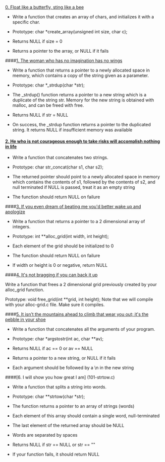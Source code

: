 [0. Float like a butterfly, sting like a bee](0-create_array.c)

- Write a function that creates an array of chars, and initializes it with a specific char.

- Prototype: char *create_array(unsigned int size, char c);
- Returns NULL if size = 0
- Returns a pointer to the array, or NULL if it fails

####[1. The woman who has no imagination has no wings](1-strdup.c)

- Write a function that returns a pointer to a newly allocated space in memory, which contains a copy of the string given as a parameter.

- Prototype: char *_strdup(char *str);
- The _strdup() function returns a pointer to a new string which is a duplicate of the string str. Memory for the new string is obtained with malloc, and can be freed with free.
- Returns NULL if str = NULL
- On success, the _strdup function returns a pointer to the duplicated string. It returns NULL if insufficient memory was available

#### [2. He who is not courageous enough to take risks will accomplish nothing in life](2-str_concat.c)

- Write a function that concatenates two strings.

- Prototype: char str_concat(char s1, char s2);
- The returned pointer should point to a newly allocated space in memory which contains the contents of s1, followed by the contents of s2, and null terminated
if NULL is passed, treat it as an empty string
- The function should return NULL on failure

####[3. If you even dream of beating me you'd better wake up and apologize](3-alloc_grid.c)

- Write a function that returns a pointer to a 2 dimensional array of integers.

- Prototype: int **alloc_grid(int width, int height);
- Each element of the grid should be initialized to 0
- The function should return NULL on failure
- If width or height is 0 or negative, return NULL

####[4. It's not bragging if you can back it up](4-free_grid.c)

Write a function that frees a 2 dimensional grid previously created by your alloc_grid function.

Prototype: void free_grid(int **grid, int height);
Note that we will compile with your alloc-grid.c file. Make sure it compiles.

####[5. It isn't the mountains ahead to climb that wear you out; it's the pebble in your shoe](100-argstostr.c)

- Write a function that concatenates all the arguments of your program.

- Prototype: char *argstostr(int ac, char **av);
- Returns NULL if ac == 0 or av == NULL
- Returns a pointer to a new string, or NULL if it fails
- Each argument should be followed by a \n in the new string  

####[6. I will show you how great I am] (101-strtow.c)

- Write a function that splits a string into words.

- Prototype: char **strtow(char *str);
- The function returns a pointer to an array of strings (words)
- Each element of this array should contain a single word, null-terminated
- The last element of the returned array should be NULL
- Words are separated by spaces
- Returns NULL if str == NULL or str == ""
- If your function fails, it should return NULL


